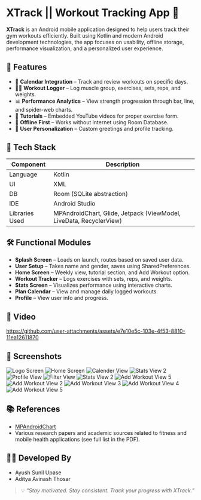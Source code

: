 
# XTrack || Workout Tracking App 💪

**XTrack** is an Android mobile application designed to help users track their gym workouts efficiently. Built using Kotlin and modern Android development technologies, the app focuses on usability, offline storage, performance visualization, and a personalized user experience.

## 📱 Features

- 📅 **Calendar Integration** – Track and review workouts on specific days.
- 🏋️‍♂️ **Workout Logger** – Log muscle group, exercises, sets, reps, and weights.
- 📊 **Performance Analytics** – View strength progression through bar, line, and spider-web charts.
- 🎥 **Tutorials** – Embedded YouTube videos for proper exercise form.
- 🌙 **Offline First** – Works without internet using Room Database.
- 👤 **User Personalization** – Custom greetings and profile tracking.

## 🚀 Tech Stack

| Component      | Description                                      |
|----------------|--------------------------------------------------|
| Language       | Kotlin                                           |
| UI             | XML                                              |
| DB             | Room (SQLite abstraction)                        |
| IDE            | Android Studio                                   |
| Libraries Used | MPAndroidChart, Glide, Jetpack (ViewModel, LiveData, RecyclerView) |

## 🛠 Functional Modules

- **Splash Screen** – Loads on launch, routes based on saved user data.
- **User Setup** – Takes name and gender, saves using SharedPreferences.
- **Home Screen** – Weekly view, tutorial section, and Add Workout option.
- **Workout Tracker** – Logs exercises with sets, reps, and weights.
- **Stats Screen** – Visualizes performance using interactive charts.
- **Plan Calendar** – View and manage daily logged workouts.
- **Profile** – View user info and progress.

## 📸 Video

https://github.com/user-attachments/assets/e7e10e5c-103e-4f53-8810-11ea12611870

## 📸 Screenshots

![Logo Screen](https://github.com/user-attachments/assets/5b8c0ecf-826c-47ca-9fa4-f56704b925f2)
![Home Screen](https://github.com/user-attachments/assets/45e2d304-0ae7-492b-801a-552b2e493577)
![Calender View](https://github.com/user-attachments/assets/d9a25cf9-be46-4067-b9c5-c0d30537ce4e)
![Stats View 2](https://github.com/user-attachments/assets/1df71a57-0b12-429f-8f06-8c464b3ac7ee)
![Profile View](https://github.com/user-attachments/assets/42d9d3fc-2fb4-408e-a99a-5e458975bebd)
![Filter View](https://github.com/user-attachments/assets/4488388e-30ee-4ac2-a477-11368fbcbca7)
![Stats View 2](https://github.com/user-attachments/assets/3506e552-9004-4559-933d-220223bee961)
![Add Workout View 5](https://github.com/user-attachments/assets/6e3cc938-418e-4bdb-b5d5-b32e6866543d)
![Add Workout View 2](https://github.com/user-attachments/assets/2c463e06-a4fa-43d7-bc80-116b93e1cd39)
![Add Workout View 3](https://github.com/user-attachments/assets/21e70ded-40d6-4c54-a861-38d019b94ffc)
![Add Workout View 4](https://github.com/user-attachments/assets/f3ee8402-e839-425e-b3c6-fddf4bd74433)
![Add Workout View 5](https://github.com/user-attachments/assets/d38eaed5-3e90-4dfa-8a82-684bdf4baeae)

## 📚 References

- [MPAndroidChart](https://github.com/PhilJay/MPAndroidChart)
- Various research papers and academic sources related to fitness and mobile health applications (see full list in the PDF).

## 👨‍💻 Developed By

- Ayush Sunil Upase
- Aditya Avinash Thosar

> 💡 _“Stay motivated. Stay consistent. Track your progress with XTrack.”_
